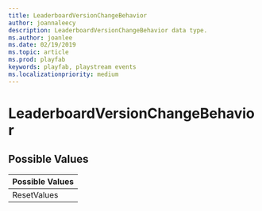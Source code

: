 ```yaml
---
title: LeaderboardVersionChangeBehavior
author: joannaleecy
description: LeaderboardVersionChangeBehavior data type.
ms.author: joanlee
ms.date: 02/19/2019
ms.topic: article
ms.prod: playfab
keywords: playfab, playstream events
ms.localizationpriority: medium
---
```


# LeaderboardVersionChangeBehavior

## Possible Values

|Possible Values|
| :--------------------|
|ResetValues|
